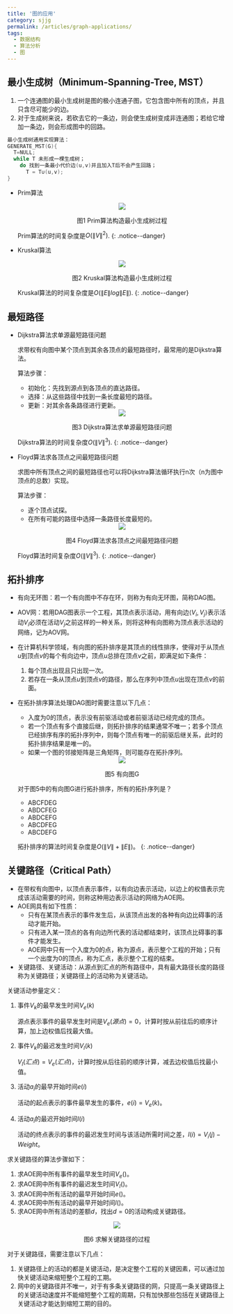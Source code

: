```yaml
---
title: '图的应用'
category: sjjg
permalink: /articles/graph-applications/
tags:
  - 数据结构
  - 算法分析
  - 图
---
```


## 最小生成树（Minimum-Spanning-Tree, MST）
  1. 一个连通图的最小生成树是图的极小连通子图，它包含图中所有的顶点，并且只含尽可能少的边。
  2. 对于生成树来说，若砍去它的一条边，则会使生成树变成非连通图；若给它增加一条边，则会形成图中的回路。


```c
最小生成树通用实现算法：
GENERATE_MST(G){
  T=NULL;
  while T 未形成一棵生成树；
    do 找到一条最小代价边(u,v)并且加入T后不会产生回路；
      T = T∪(u,v);
}
```

* Prim算法
  <div align='center'>
    <img src="/images/data_structure/graph10.jpg">
    <p>图1 Prim算法构造最小生成树过程</p>
  </div>

  Prim算法的时间复杂度是$O\left ( \left \| V\right \|^{2}\right )$.
  {: .notice--danger}

* Kruskal算法
  <div align='center'>
    <img src="/images/data_structure/graph11.jpg">
    <p>图2 Kruskal算法构造最小生成树过程</p>
  </div>

  Kruskal算法的时间复杂度是$O\left ( \left \| E\right \| log\left \| E\right \|\right )$.
  {: .notice--danger}

## 最短路径
* Dijkstra算法求单源最短路径问题
  
  求带权有向图中某个顶点到其余各顶点的最短路径时，最常用的是Dijkstra算法。

  算法步骤：
  - 初始化：先找到源点到各顶点的直达路径。
  - 选择：从这些路径中找到一条长度最短的路径。
  - 更新：对其余各条路径进行更新。
  
  <div align='center'>
    <img src="/images/data_structure/graph12.jpg">
    <p>图3 Dijkstra算法求单源最短路径问题</p>
  </div>

  Dijkstra算法的时间复杂度$O\left ( \left \| V\right \|^{3}\right )$.
  {: .notice--danger}

* Floyd算法求各顶点之间最短路径问题
  
  求图中所有顶点之间的最短路径也可以将Dijkstra算法循环执行n次（n为图中顶点的总数）实现。

  算法步骤：
  - 逐个顶点试探。
  - 在所有可能的路径中选择一条路径长度最短的。

  <div align='center'>
    <img src="/images/data_structure/graph13.jpg">
    <p>图4 Floyd算法求各顶点之间最短路径问题</p>
  </div>

  Floyd算法时间复杂度$O\left ( \left \| V\right \|^{3}\right )$.
  {: .notice--danger}

## 拓扑排序

- 有向无环图：若一个有向图中不存在环，则称为有向无环图，简称DAG图。
- AOV网：若用DAG图表示一个工程，其顶点表示活动，用有向边$\left \langle V_{i},V_{j}\right \rangle$表示活动$V_{i}$必须在活动$V_{j}$之前这样的一种关系，则将这种有向图称为顶点表示活动的网络，记为AOV网。
- 在计算机科学领域，有向图的拓扑排序是其顶点的线性排序，使得对于从顶点$u$到顶点$v$的每个有向边中，顶点$u$总排在顶点$v$之前，即满足如下条件：  
  1. 每个顶点出现且只出现一次。
  2. 若存在一条从顶点$u$到顶点$v$的路径，那么在序列中顶点$u$出现在顶点$v$的前面。
- 在拓扑排序算法处理DAG图时需要注意以下几点：
  - 入度为0的顶点，表示没有前驱活动或者前驱活动已经完成的顶点。
  - 若一个顶点有多个直接后继，则拓扑排序的结果通常不唯一；若多个顶点已经排序有序的拓扑序列中，则每个顶点有唯一的前驱后继关系，此时的拓扑排序结果是唯一的。
  - 如果一个图的邻接矩阵是三角矩阵，则可能存在拓扑序列。

  <div align='center'>
    <img src="/images/data_structure/graph14.jpg">
    <p>图5 有向图G</p>
  </div>

  对于图5中的有向图G进行拓扑排序，所有的拓扑序列是？

  - ABCFDEG
  - ABDCFEG
  - ABDCEFG
  - ABCDFEG
  - ABCDEFG
  
  拓扑排序的算法时间复杂度是$O\left (\left \| V\right \| +\left \| E\right \| \right )$。
  {: .notice--danger}

## 关键路径（Critical Path）

- 在带权有向图中，以顶点表示事件，以有向边表示活动，以边上的权值表示完成该活动需要的时间，则称这种用边表示活动的网络为AOE网。
- AOE网具有如下性质：
  - 只有在某顶点表示的事件发生后，从该顶点出发的各种有向边比碍事的活动才能开始。
  - 只有进入某一顶点的各有向边所代表的活动都结束时，该顶点比碍事的事件才能发生。
  - AOE网中只有一个入度为0的点，称为源点，表示整个工程的开始；只有一个出度为0的顶点，称为汇点，表示整个工程的结束。
- 关键路径、关键活动：从源点到汇点的所有路径中，具有最大路径长度的路径称为关键路径；关键路径上的活动称为关键活动。

关键活动参量定义：

1. 事件$V_{k}$的最早发生时间$V_{e}\left(k\right)$
   
    源点表示事件的最早发生时间是$V_{e}\left(源点\right)=0$，计算时按从前往后的顺序计算，加上边权值后找最大值。
2. 事件$V_{k}$的最迟发生时间$V_{l}\left(k\right)$
   
   $V_{l}\left(汇点\right)=V_{e}\left(汇点\right)$，计算时按从后往前的顺序计算，减去边权值后找最小值。
3. 活动$a_{i}$的最早开始时间$e\left(i\right)$
   
   活动的起点表示的事件最早发生的事件，$e\left(i\right)=V_{e}\left(k\right)$。
4. 活动$a_{i}$的最迟开始时间$l\left(i\right)$
   
   活动的终点表示的事件的最迟发生时间与该活动所需时间之差，$l\left(i\right)=V_{i}\left(j\right)-Weight$。

求关键路径的算法步骤如下：
1. 求AOE网中所有事件的最早发生时间$V_{e}\left(\right)$。
2. 求AOE网中所有事件的最迟发生时间$V_{l}\left(\right)$。
3. 求AOE网中所有活动的最早开始时间$e\left(\right)$。
4. 求AOE网中所有活动的最早开始时间$l\left(\right)$。
5. 求AOE网中所有活动的差额$d$，找出$d=0$的活动构成关键路径。

  <div align='center'>
    <img src="/images/data_structure/graph15.jpg">
    <p>图6 求解关键路径的过程</p>
  </div>

对于关键路径，需要注意以下几点：

1. 关键路径上的活动的都是关键活动，是决定整个工程的关键因素，可以通过加快关键活动来缩短整个工程的工期。
2. 网中的关键路径并不唯一，对于有多条关键路径的网，只提高一条关键路径上的关键活动速度并不能缩短整个工程的周期，只有加快那些包括在关键路径上关键活动才能达到缩短工期的目的。